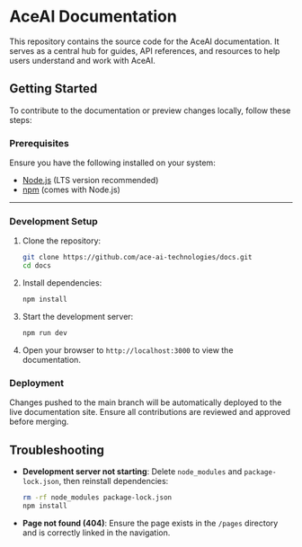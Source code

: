 # AceAI Documentation

This repository contains the source code for the AceAI documentation. It serves as a central hub for guides, API references, and resources to help users understand and work with AceAI.

## Getting Started

To contribute to the documentation or preview changes locally, follow these steps:

### Prerequisites

Ensure you have the following installed on your system:
- [Node.js](https://nodejs.org/) (LTS version recommended)
- [npm](https://www.npmjs.com/) (comes with Node.js)

---
### Development Setup

1. Clone the repository:
   ```bash
   git clone https://github.com/ace-ai-technologies/docs.git
   cd docs
   ```

2. Install dependencies:
   ```bash
   npm install
   ```

3. Start the development server:
   ```bash
   npm run dev
   ```

4. Open your browser to `http://localhost:3000` to view the documentation.

### Deployment

Changes pushed to the main branch will be automatically deployed to the live documentation site. Ensure all contributions are reviewed and approved before merging.


## Troubleshooting

- **Development server not starting**: Delete `node_modules` and `package-lock.json`, then reinstall dependencies:
  ```bash
  rm -rf node_modules package-lock.json
  npm install
  ```
- **Page not found (404)**: Ensure the page exists in the `/pages` directory and is correctly linked in the navigation.
